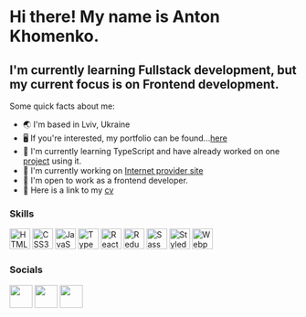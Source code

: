 Hi there! My name is Anton Khomenko.
========================================================================================================================================


I'm currently learning Fullstack development, but my current focus is on Frontend development.
--------------------------

Some quick facts about me:

* 🌏 I'm based in Lviv, Ukraine
* 🖥️ If you're interested, my portfolio can be found...<a target="_blank" rel="noreferrer" href='https://github.com/khomenk0code/the_best_on'>here</a>
* 🧠 I'm currently learning TypeScript and have already worked on one  <a target="_blank" rel="noreferrer" href='https://github.com/khomenk0code/khomenk0code.github.io'>project</a> using it.
*  🚀  I'm currently working on <a target="_blank" rel="noreferrer" href='https://github.com/khomenk0code/the_best_on'>Internet provider site</a>
* 🤝 I'm open to work as a frontend developer.
* 📄 Here is a link to my <a target="_blank" rel="noreferrer" href='https://cv.djinni.co/88/a9e57007229eea90f47036b884c903/Khomenko_Anton.pdf'>cv</a>

### Skills

<p align="left">
<a href="https://developer.mozilla.org/en-US/docs/Glossary/HTML5" target="_blank" rel="noreferrer"><img src="https://raw.githubusercontent.com/danielcranney/readme-generator/main/public/icons/skills/html5-colored.svg" width="36" height="36" alt="HTML5" /></a>
<a href="https://www.w3.org/TR/CSS/#css" target="_blank" rel="noreferrer"><img src="https://raw.githubusercontent.com/danielcranney/readme-generator/main/public/icons/skills/css3-colored.svg" width="36" height="36" alt="CSS3" /></a>
<a href="https://developer.mozilla.org/en-US/docs/Web/JavaScript" target="_blank" rel="noreferrer"><img src="https://raw.githubusercontent.com/danielcranney/readme-generator/main/public/icons/skills/javascript-colored.svg" width="36" height="36" alt="JavaScript" /></a>
<a href="https://www.typescriptlang.org/" target="_blank" rel="noreferrer"><img src="https://raw.githubusercontent.com/danielcranney/readme-generator/main/public/icons/skills/typescript-colored.svg" width="36" height="36" alt="TypeScript" /></a>
<a href="https://reactjs.org/" target="_blank" rel="noreferrer"><img src="https://raw.githubusercontent.com/danielcranney/readme-generator/main/public/icons/skills/react-colored.svg" width="36" height="36" alt="React" /></a>
<a href="https://redux.js.org/" target="_blank" rel="noreferrer"><img src="https://raw.githubusercontent.com/danielcranney/readme-generator/main/public/icons/skills/redux-colored.svg" width="36" height="36" alt="Redux" /></a>
<a href="https://sass-lang.com/" target="_blank" rel="noreferrer"><img src="https://raw.githubusercontent.com/danielcranney/readme-generator/main/public/icons/skills/sass-colored.svg" width="36" height="36" alt="Sass" /></a>
<a href="https://styled-components.com/" target="_blank" rel="noreferrer"><img src="https://camo.githubusercontent.com/1e328c6b68ff37c9e982f80e08e28ad553feed7389dab709fa90210521538226/68747470733a2f2f6d69726f2e6d656469756d2e636f6d2f6d61782f3438302f312a496f686e7732614f513545426768566f714b413756412e706e67" width="36" height="36" alt="Styled-components" /></a>
<a href="https://webpack.js.org/" target="_blank" rel="noreferrer"><img src="https://raw.githubusercontent.com/danielcranney/readme-generator/main/public/icons/skills/webpack-colored.svg" width="36" height="36" alt="Webpack" /></a>

### Socials

<p align="left"> <a href="https://www.linkedin.com/in/khomenko-dev/" target="_blank" rel="noreferrer">
<img src="https://raw.githubusercontent.com/danielcranney/readme-generator/main/public/icons/socials/linkedin.svg" 
width="40" 
height="40" 
/></a> <a href="https://t.me/kh0menk0" target="_blank" rel="noreferrer">
<img src="https://upload.wikimedia.org/wikipedia/commons/8/82/Telegram_logo.svg" 
width="40" 
height="40"
/></a>
<a href="https://www.instagram.com/khomenko.dev/" target="_blank" rel="noreferrer"><img src="https://raw.githubusercontent.com/danielcranney/readme-generator/main/public/icons/socials/instagram.svg" width="40" height="40" /></a></p>

